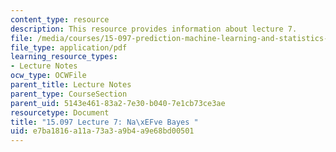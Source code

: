 ```yaml
---
content_type: resource
description: This resource provides information about lecture 7.
file: /media/courses/15-097-prediction-machine-learning-and-statistics-spring-2012/e7ba1816a11a73a3a9b4a9e68bd00501_MIT15_097S12_lec07.pdf
file_type: application/pdf
learning_resource_types:
- Lecture Notes
ocw_type: OCWFile
parent_title: Lecture Notes
parent_type: CourseSection
parent_uid: 5143e461-83a2-7e30-b040-7e1cb73ce3ae
resourcetype: Document
title: "15.097 Lecture 7: Na\xEFve Bayes "
uid: e7ba1816-a11a-73a3-a9b4-a9e68bd00501
---
```

